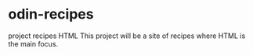 # odin-recipes
project recipes HTML
This project will be a site of recipes where HTML is the main focus.